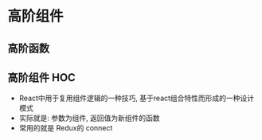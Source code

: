 # 高阶组件

## 高阶函数 

## 高阶组件 HOC
- React中用于复用组件逻辑的一种技巧, 基于react组合特性而形成的一种设计模式
- 实际就是: 参数为组件, 返回值为新组件的函数
- 常用的就是 Redux的 connect